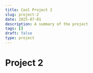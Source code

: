 ```yaml
---
title: Cool Project 2
slug: project-2
date: 2025-07-01
description: A summary of the project
tags: []
draft: false
type: project
---
```


# Project 2